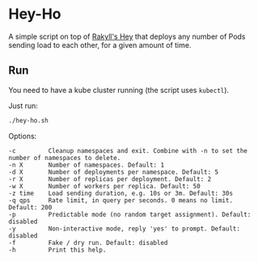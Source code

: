 # Hey-Ho

A simple script on top of [Rakyll's Hey](https://github.com/rakyll/hey) that deploys any number of Pods sending load to each other, for a given amount of time.

## Run

You need to have a kube cluster running (the script uses `kubectl`).

Just run:

```bash
./hey-ho.sh
```

Options:

```
-c         Cleanup namespaces and exit. Combine with -n to set the number of namespaces to delete.
-n X       Number of namespaces. Default: 1
-d X       Number of deployments per namespace. Default: 5
-r X       Number of replicas per deployment. Default: 2
-w X       Number of workers per replica. Default: 50
-z time    Load sending duration, e.g. 10s or 3m. Default: 30s
-q qps     Rate limit, in query per seconds. 0 means no limit. Default: 200
-p         Predictable mode (no random target assignment). Default: disabled
-y         Non-interactive mode, reply 'yes' to prompt. Default: disabled
-f         Fake / dry run. Default: disabled
-h         Print this help.
```

